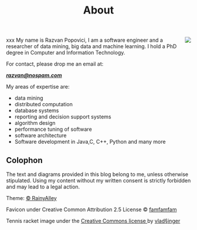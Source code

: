 ﻿---
layout: page
title: About
permalink: /about/
icon: octicon-squirrel
isNavItem: true
---

xxx
<img src="{{'/static/img/razvan.jpg' | prepend: site.baseurl }}" style="float:right">
My name is Razvan Popovici, I am a software engineer and a researcher of data mining, big data and machine learning. 
I hold a PhD degree in Computer and Information Technology.


For contact, please drop me an email at: <div id="mail" style="font-weight:bold; font-style:italic">razvan@nospam.com</div></a>
<script>document.getElementById("mail").innerHTML = "razvnpp"+String.fromCharCode(64)+"gmai"+"l.com";</script>

My areas of expertise are:
* data mining
* distributed computation
* database systems
* reporting and decision support systems
* algorithm design
* performance tuning of software
* software architecture
* Software development in Java,C, C++, Python and many more


<h2>Colophon</h2>

The text and diagrams provided in this blog belong to me, unless otherwise stipulated. Using my content without my written consent is strictly forbidden and may lead to a legal action.

Theme:  <a href="http://blog.rainyalley.com/"><span class="word-keep">&copy; RainyAlley </span></a>

Favicon under Creative Common Attribution 2.5 License &copy; <A href="http://www.famfamfam.com">famfamfam</a>

Tennis racket image under the <a href="http://creativecommons.org/licenses/by-sa/3.0/">Creative Commons license </a> 
 by <a href="https://en.wikipedia.org/wiki/User:Vladsinger">vlad§inger</a>


